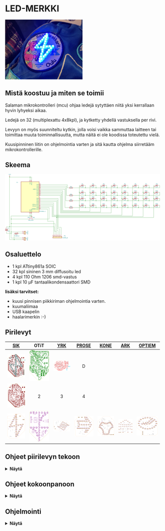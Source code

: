# LED-MERKKI
<img src="kuvia/salama.jpg" alt="alt" width="50%" height="50%">


## Mistä koostuu ja miten se toimii
Salaman mikrokontrolleri (mcu) ohjaa ledejä sytyttäen niitä yksi kerrallaan hyvin lyhyeksi aikaa.

Ledejä on 32 (multiplexattu 4x8kpl), ja kytketty yhdellä vastuksella per rivi.

Levyyn on myös suunniteltu kytkin, jolla voisi vaikka sammuttaa laitteen tai toimittaa muuta toiminnallisuutta, mutta näitä ei ole koodissa toteutettu vielä.

Kuusipinninen liitin on ohjelmointia varten ja sitä kautta ohjelma siirretääm mikrokontrollerille.

## Skeema
![skeema](kicad/kuvat/skeema.svg "Skema on jotakuinkin tällainen")

## Osaluettelo
  * 1 kpl  ATtiny861a SOIC
  * 32 kpl sininen 3 mm diffusoitu led
  * 4 kpl  110 Ohm 1206 smd-vastus
  * 1 kpl  10 µF tantaalikondensaattori SMD
  
  **lisäksi tarvitset:**
  * kuusi pinnisen piikkiriman ohjelmointia varten.
  * kuumaliimaa
  * USB kaapelin
  * haalarimerkin :-)
  
## Pirilevyt 
| [SIK](kicad/possu) | OTiT | [YRK](kicad/ymp) | [PROSE](kicad/prose) | [KONE](kicad/kone) | [ARK](kicad/ark) | [OPTIEM](kicad/optiem) |
| :---: | :---: | :---: | :---: |  :---: |  :---: |  :---: |
|  ![](kicad/kuvat/fcu_silk.svg) | ![pcb_otit](kicad/kuvat/otit-B_Cu.svg)  | <img src="kicad/kuvat/yrk_komp.svg" alt="alt" width="300">  | D  | | |
| ![](kicad/kuvat/fcu.svg)  | 2  | 3  | 4  | | |
| <img src="kicad/kuvat/possu_led.svg" alt="alt" width="200"> | ![silkki_otit](kicad/kuvat/otit-B_SilkS.svg) | <img src="kicad/kuvat/yrk_led.svg" alt="alt" width="300"> | <img src="kicad/kuvat/prose_led.svg" alt="alt" width="200"> | <img src="kicad/kuvat/kone_led.svg" alt="alt" width="200"> |  <img src="kicad/kuvat/ark_led.svg" alt="alt" width="200"> | <img src="kicad/kuvat/optiem_led.svg" alt="alt" width="200">

## Ohjeet piirilevyn tekoon
<details>
<summary><b>Näytä </b></summary>
Jotain hyvää konstaa
</details>

## Ohjeet kokoonpanoon
<details>
<summary><b>Näytä</b></summary>


Nyt kun sinulla on piirilevy, laitetaampa siihen komponentit kiinni.

1. Piirilevyyn juotetaan 4 SMD vastusta ja 1 SMD kondensaattori.
   Helpointen ja nätein tapa juottaa ne on laittamalla yhteen pädiin vähän tinaa ja sitten varovasti työntämällä komponetti sulaa tinaa, niin ettei se jää "ilmaan".
   Toinen puoli on helpompi juottaa kun se nyt pysyy siinä paikallaan.

   Vastuksilla ei ole väliä kummin päin ne on laitettu, kuhan numero puoli on ylöspäin ja suhteellisen suoraan laitettu, se on hyvä.
   Kondensaattorin suunta pitää kattoa piirikaaviosta.

2. Piirin juottaminen onnistuu helpointen siten, että juotat ensin yhden kulman kiinni. Sulata juotos, jos piiri on vinossa.
   Tarkista, että piirin kaikki jalat ovat pädien päällä. Ei ilmassa.
   Juota sitten toinen vastakkainen kulma.

   Loput jalat voi juottaa yksi kerrallaan.
   Tai jos haluaa kokeilla nopeammalla tavalla niin veto juottamalla saa yhden puolen yhdehllä vedolla*. [Esimerkki video...](https://www.youtube.com/results?search_query=drag+soldering)
   
3. 6-pinninen piikkirima on ohjelmointia varten, juottaminen onnistuu samalla tavalla kuin vastukset.

4. USB kaapelista pitää leikata toinen pää pois.
Kuori 5v and GND johdot joko saksilla tai kuorimilla.
Juota sitten 5V ja GND piirilevyyn.

   Tähän kannattaa käyttää USB kaapelia jossa on vain 5V ja GND tai semmosta kaapelia jossa on paksut sisäiset johtimet.


6. Ledien juottamisessa on suurin työmaa merkin valmistuksessa. Työtä aiheuttaa lähinnä ledin painaminen merkistä läpi. Ensin pitää huomioida polariteetti. Jos olet nähnyt paljon vaivaa että olet laittanut ledit miten sattuu niin voipi harmittaa..

   Ledien jalkojen päät kannattaa katkoa kulmassa, näin niistä tulee teräviä. Helpottaa ledien painamista merkistä läpi.
   Toinen kikka on myös paksummalla neulalla tehä reikiä etukäteen.

   Jos jostakin syystä, olet juottanut kaikki ledin väärin päin. Erinomaista, nyt ledit ei toimi.
   Onneksi on olemassa koodin pätkä joka vaihtaa virran suunnan.

8. Hyppää kohtaan "Ohjelmointi"

9. Sitten kun ohjelmisto on flashatty ja tarkistettu, että kaikki ledit toimiii niinkuin pitäisi, piikkirima otetaan pois. Joko imusukkaa / tinapumppua käyttäen tai sitten lämmittämällä tinaa kolvilla, tekemällä veto liikkeitä.

10. Lopuksi, laita kuumaliimaa ledien ympärille suojausta varten.
   Ei ole pakko jos et halua.

</details>


## Ohjelmointi

<details>
<summary><b>Näytä</b></summary>
Ohjelma siirtyy levylle kätevästi käyttäen arduinoa ohjelmointilaitteena.

```
Salaman ohjelmointiliittimen pinnit keskeltä reunalle:

Nro:  Nimi:   Arduinon pinni (nano):

6:    Reset   10
5:    GND     GND
4:    VCC     VCC
3:    SCK     13
2:    MISO    12
1:    MOSI    11

Muista vetää arduinon Reset ylös. Ardu nollautuu kun sarjaliikenne alotetaan....
```

Src hakemistosta löytyy tiedostot lediportit_oikein.h ja lediportit_väärin.h joista jompikumpi ylikirjoitetaan lediportit.h tiedostoon jos ledit on juotettu väärin päin.

Koodin kääntämiseen ja ohjelman levylle siirtämiseen komennot ovat:

#####  Unix-like

```
// kääntäminen
avr-gcc -mmcu=attiny861 vilkutus.c salama.c -I./ -Os -DF_CPU=8000000UL  

// Fläsäys käyttäen arduino-isp:tä
avrdude -c avrisp -p t861 -B3 -P /dev/ttyUSB0 -b 19200 -U flash:w:a.out

// Fuse asetukset käyttäen arduino-isp:tä
avrdude -c avrisp -p t861 -B3 -P /dev/ttyUSB0 -b 19200 -U lfuse:w:0xe2:m -U hfuse:w:0xdf:m
```
##### Windows

```
// kääntäminen
avr-gcc -mmcu=attiny861 vilkutus.c salama.c -I./ -Os -DF_CPU=8000000UL

// Fläsäys käyttäen arduino-isp:tä
avrdude -C "C:\Program Files (x86)\Arduino\hardware\tools\avr\etc\avrdude.conf" -c avrisp -p t861 -B3 -P COM7 -b 19200 -U flash:w:a.out

// Fuse asetukset käyttäen arduino-isp:tä
avrdude -C "C:\Program Files (x86)\Arduino\hardware\tools\avr\etc\avrdude.conf" -c avrisp -p t861 -B3 -P COM7 -b 19200 -U lfuse:w:0xe2:m -U hfuse:w:0xdf:m
```
Windowsilla avrdude pitää olla ympäristömuuttujissa. Toinen vaihtoehto on ajaa komento "\Arduino\hardware\tools\avr\bin"-kansiossa.

</details>
